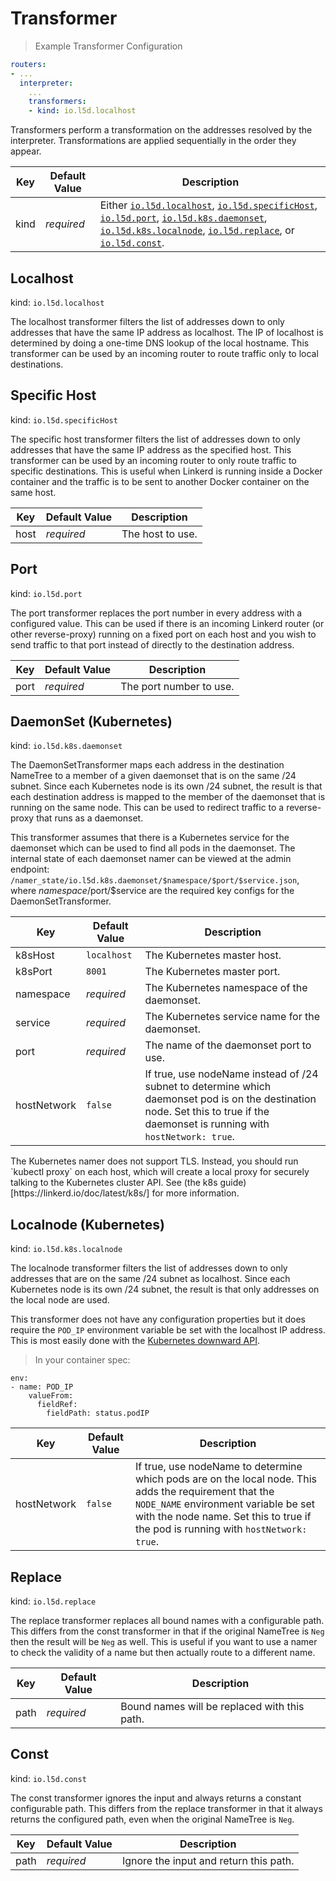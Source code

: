 # Transformer

> Example Transformer Configuration

```yaml
routers:
- ...
  interpreter:
    ...
    transformers:
    - kind: io.l5d.localhost
```

Transformers perform a transformation on the addresses resolved by the
interpreter.  Transformations are applied sequentially in the order they appear.


Key | Default Value | Description
--- | ------------- | -----------
kind | _required_ | Either [`io.l5d.localhost`](#localhost), [`io.l5d.specificHost`](#specific-host), [`io.l5d.port`](#port), [`io.l5d.k8s.daemonset`](#daemonset-kubernetes), [`io.l5d.k8s.localnode`](#localnode-kubernetes), [`io.l5d.replace`](#replace), or [`io.l5d.const`](#const).

## Localhost

kind: `io.l5d.localhost`

The localhost transformer filters the list of addresses down to only addresses
that have the same IP address as localhost.  The IP of localhost is determined
by doing a one-time DNS lookup of the local hostname.  This transformer can be
used by an incoming router to route traffic only to local destinations.

## Specific Host

kind: `io.l5d.specificHost`

The specific host transformer filters the list of addresses down to only
addresses that have the same IP address as the specified host. This transformer
can be used by an incoming router to only route traffic to specific
destinations. This is useful when Linkerd is running inside a Docker container
and the traffic is to be sent to another Docker container on the same host.

Key  | Default Value | Description
---- | ------------- | -----------
host | _required_    | The host to use.

## Port

kind: `io.l5d.port`

The port transformer replaces the port number in every address with a
configured value.  This can be used if there is an incoming Linkerd router (or
other reverse-proxy) running on a fixed port on each host and you wish to send
traffic to that port instead of directly to the destination address.

Key | Default Value | Description
--- | ------------- | -----------
port | _required_ | The port number to use.

## DaemonSet (Kubernetes)

kind: `io.l5d.k8s.daemonset`

The DaemonSetTransformer maps each address in the destination NameTree to a
member of a given daemonset that is on the same /24 subnet.  Since each Kubernetes
node is its own /24 subnet, the result is that each destination address is
mapped to the member of the daemonset that is running on the same node.
This can be used to redirect traffic to a reverse-proxy that runs as a
daemonset.

This transformer assumes that there is a Kubernetes service for the daemonset
which can be used to find all pods in the daemonset. The internal state of each daemonset namer can be viewed at the
admin endpoint: `/namer_state/io.l5d.k8s.daemonset/$namespace/$port/$service.json`, where $namespace/$port/$service are the required key configs for the DaemonSetTransformer.


Key | Default Value | Description
--- | ------------- | -----------
k8sHost | `localhost` | The Kubernetes master host.
k8sPort | `8001` | The Kubernetes master port.
namespace | _required_ | The Kubernetes namespace of the daemonset.
service | _required_ | The Kubernetes service name for the daemonset.
port | _required_ | The name of the daemonset port to use.
hostNetwork | `false` | If true, use nodeName instead of /24 subnet to determine which daemonset pod is on the destination node.  Set this to true if the daemonset is running with `hostNetwork: true`.

<aside class="notice">
The Kubernetes namer does not support TLS.  Instead, you should run `kubectl proxy` on each host,
which will create a local proxy for securely talking to the Kubernetes cluster API. See (the k8s guide)[https://linkerd.io/doc/latest/k8s/] for more information.
</aside>

## Localnode (Kubernetes)

kind: `io.l5d.k8s.localnode`

The localnode transformer filters the list of addresses down to only addresses
that are on the same /24 subnet as localhost.  Since each Kubernetes node is its own
/24 subnet, the result is that only addresses on the local node are used.

This transformer does not have any configuration properties but it does require
the `POD_IP` environment variable be set with the localhost IP address.  This is
most easily done with the
[Kubernetes downward API](https://kubernetes.io/docs/user-guide/downward-api/).

> In your container spec:

```
env:
- name: POD_IP
    valueFrom:
      fieldRef:
        fieldPath: status.podIP
```

Key | Default Value | Description
--- | ------------- | -----------
hostNetwork | `false` | If true, use nodeName to determine which pods are on the local node.  This adds the requirement that the `NODE_NAME` environment variable be set with the node name.  Set this to true if the pod is running with `hostNetwork: true`.

## Replace

kind: `io.l5d.replace`

The replace transformer replaces all bound names with a configurable path.
This differs from the const transformer in that if the original NameTree is
`Neg` then the result will be `Neg` as well.  This is useful if you want to
use a namer to check the validity of a name but then actually route to a
different name.

Key | Default Value | Description
--- | ------------- | -----------
path | _required_ | Bound names will be replaced with this path.

## Const

kind: `io.l5d.const`

The const transformer ignores the input and always returns a constant
configurable path.  This differs from the replace transformer in that it always
returns the configured path, even when the original NameTree is `Neg`.

Key | Default Value | Description
--- | ------------- | -----------
path | _required_ | Ignore the input and return this path.
